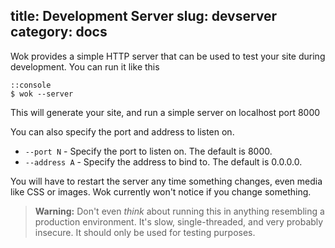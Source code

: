 title: Development Server
slug: devserver
category: docs
---
Wok provides a simple HTTP server that can be used to test your site during
development. You can run it like this

    ::console
    $ wok --server

This will generate your site, and run a simple server on localhost port 8000

You can also specify the port and address to listen on.

-   `--port N` - Specify the port to listen on. The default is 8000.
-   `--address A` - Specify the address to bind to. The default is 0.0.0.0.

You will have to restart the server any time something changes, even media like
CSS or images. Wok currently won't notice if you change something.

> **Warning:** Don't even *think* about running this in anything resembling a
> production environment. It's slow, single-threaded, and very probably
> insecure. It should only be used for testing purposes.
